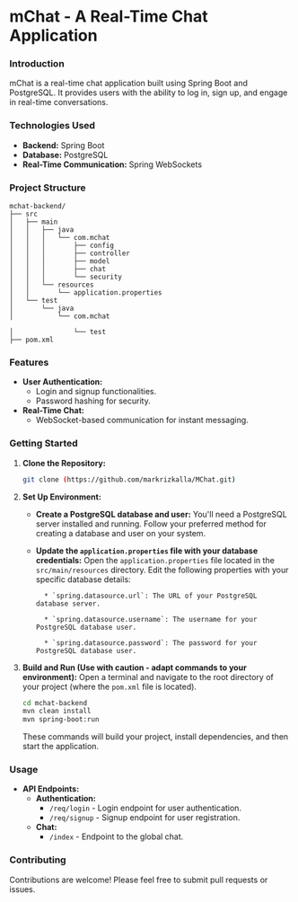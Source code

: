 # mChat - A Real-Time Chat Application

### Introduction
mChat is a real-time chat application built using Spring Boot and PostgreSQL. It provides users with the ability to log in, sign up, and engage in real-time conversations. 

### Technologies Used
* **Backend:** Spring Boot
* **Database:** PostgreSQL
* **Real-Time Communication:** Spring WebSockets

### Project Structure
```
mchat-backend/
├── src
│   ├── main
│   │   ├── java
│   │   │   └── com.mchat
│   │   │       ├── config
│   │   │       ├── controller
│   │   │       ├── model
│   │   │       ├── chat
│   │   │       └── security
│   │   └── resources
│   │       └── application.properties
│   └── test
│       └── java
│           └── com.mchat   

│               └── test
├── pom.xml
```
### Features
* **User Authentication:**
  * Login and signup functionalities.
  * Password hashing for security.
* **Real-Time Chat:**
  * WebSocket-based communication for instant messaging.
 
### Getting Started
1. **Clone the Repository:**
   ```bash
   git clone (https://github.com/markrizkalla/MChat.git)

2. **Set Up Environment:**
    * **Create a PostgreSQL database and user:**
        You'll need a PostgreSQL server installed and running. Follow your preferred method for creating a database and user on your system.
      
    * **Update the `application.properties` file with your database credentials:**
        Open the `application.properties` file located in the `src/main/resources` directory. Edit the following properties with your specific database details:
      
            * `spring.datasource.url`: The URL of your PostgreSQL database server.
      
            * `spring.datasource.username`: The username for your PostgreSQL database user.
      
            * `spring.datasource.password`: The password for your PostgreSQL database user.
      

3. **Build and Run (Use with caution - adapt commands to your environment):**
    Open a terminal and navigate to the root directory of your project (where the `pom.xml` file is located).

    ```bash
    cd mchat-backend
    mvn clean install
    mvn spring-boot:run
    ```

    These commands will build your project, install dependencies, and then start the application.

### Usage
* **API Endpoints:**
  * **Authentication:**
    * `/req/login` - Login endpoint for user authentication.
    * `/req/signup` - Signup endpoint for user registration.
  * **Chat:**
    * `/index` - Endpoint to the global chat.

### Contributing
Contributions are welcome! Please feel free to submit pull requests or issues.
